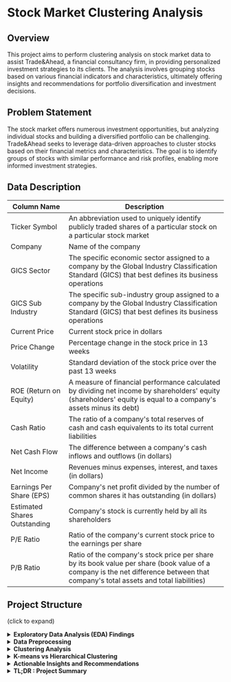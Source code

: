 # Stock Market Clustering Analysis

## Overview
This project aims to perform clustering analysis on stock market data to assist Trade&Ahead, a financial consultancy firm, in providing personalized investment strategies to its clients. The analysis involves grouping stocks based on various financial indicators and characteristics, ultimately offering insights and recommendations for portfolio diversification and investment decisions.

## Problem Statement
The stock market offers numerous investment opportunities, but analyzing individual stocks and building a diversified portfolio can be challenging. Trade&Ahead seeks to leverage data-driven approaches to cluster stocks based on their financial metrics and characteristics. The goal is to identify groups of stocks with similar performance and risk profiles, enabling more informed investment strategies.

## Data Description

| Column Name                | Description                                                                           |
|----------------------------|---------------------------------------------------------------------------------------|
| Ticker Symbol              | An abbreviation used to uniquely identify publicly traded shares of a particular stock on a particular stock market |
| Company                    | Name of the company                                                                   |
| GICS Sector                | The specific economic sector assigned to a company by the Global Industry Classification Standard (GICS) that best defines its business operations |
| GICS Sub Industry          | The specific sub-industry group assigned to a company by the Global Industry Classification Standard (GICS) that best defines its business operations |
| Current Price              | Current stock price in dollars                                                        |
| Price Change               | Percentage change in the stock price in 13 weeks                                       |
| Volatility                 | Standard deviation of the stock price over the past 13 weeks                           |
| ROE (Return on Equity)     | A measure of financial performance calculated by dividing net income by shareholders' equity (shareholders' equity is equal to a company's assets minus its debt) |
| Cash Ratio                 | The ratio of a company's total reserves of cash and cash equivalents to its total current liabilities |
| Net Cash Flow              | The difference between a company's cash inflows and outflows (in dollars)             |
| Net Income                 | Revenues minus expenses, interest, and taxes (in dollars)                               |
| Earnings Per Share (EPS)   | Company's net profit divided by the number of common shares it has outstanding (in dollars) |
| Estimated Shares Outstanding | Company's stock is currently held by all its shareholders                            |
| P/E Ratio                  | Ratio of the company's current stock price to the earnings per share                    |
| P/B Ratio                  | Ratio of the company's stock price per share by its book value per share (book value of a company is the net difference between that company's total assets and total liabilities) |

## Project Structure
(click to expand)
<details>
  <summary><strong>Exploratory Data Analysis (EDA) Findings</strong></summary>
  
## Exploratory Data Analysis (EDA) Findings

### Data Integrity
1. **Duplicate Rows**: 
   - No duplicate rows were found in the dataset.

2. **Missing Values**: 
   - The dataset is complete; there are no missing values.

### Distribution Analysis
3. **Price Change Distribution**: 
   - The distribution of price change follows an approximately normal distribution.
<center> 

  ![price change](https://github.com/Shreya971309/-Stock-Market-Clustering-Analysis/assets/156785157/25f8e671-6488-4cec-ab4f-6529c6e57d26)

 </center>

### Sector Analysis
4. **Sector Performance & Financial Metrics**:
   <br> Among the GICS sectors, Industrials has the highest number of securities in the dataset, followed Financials and Healthcare.
<center> 
  
  ![GICS sector](https://github.com/Shreya971309/-Stock-Market-Clustering-Analysis/assets/156785157/df892ebd-9c99-42e3-84e6-444e542f813e)

  </center>
  
   - **Healthcare Sector**: Demonstrated the highest average price increase.
   - **Information Technology Sector**: Exhibited the highest average Cash Ratio and P/E Ratio.
   - **Utility Sector**: Recorded the lowest average Cash Ratio.

 <img src="https://github.com/Shreya971309/-Stock-Market-Clustering-Analysis/assets/156785157/1fad2247-6911-4f7e-a473-4df2a900100d" width="400" height="300"> <img src="https://github.com/Shreya971309/-Stock-Market-Clustering-Analysis/assets/156785157/45762b02-31a4-4d2d-a6ec-78d77147ec23" width="400" height="300">

<img src="https://github.com/Shreya971309/-Stock-Market-Clustering-Analysis/assets/156785157/4ca0ab72-c1e8-4c08-bf6e-08ad244651f3" width="400" height="300">



### Correlation Analysis
5. **Correlation between Financial Metrics**:
   - Net Income shows a moderately high positive correlation with Earnings per Share and Estimated Shares Outstanding (0.56 and 0.59 respectively).
<center>   
  
![correlation](https://github.com/Shreya971309/-Stock-Market-Clustering-Analysis/assets/156785157/af74ecd0-455e-4410-9bae-d76c17879e03)


</center>


</details>

<details>
  <summary><strong>Data Preprocessing</strong></summary>

  <h2>Data Preprocessing</h2>
  
  - **Duplicate Rows and Missing Values**:
    - Since there are no duplicates and null values in the dataframe, it doesn't require any treatment for those.

  - **Outlier Treatment**:
    - In financial datasets, extreme values can sometimes be valid and represent exceptional events. For example, a sudden spike or drop in stock prices can be a legitimate outlier. Therefore, we do not treat the outliers in the dataset.

  - **Feature Scaling**:
    - We use StandardScaler to scale numerical columns excluding specified columns. This ensures that all numerical features are on the same scale, which is important for many machine learning algorithms.
  
</details>

<details>
  <summary><strong>Clustering Analysis</strong></summary>
  
# Clustering Analysis

Clustering is a technique utilized in unsupervised machine learning to group similar data points together based on specific features or characteristics. In this analysis, two clustering methods were employed: K-Means Clustering and Hierarchical Clustering.



  
## K-Means Clustering

**Introduction:**
K-Means is a partition-based clustering algorithm that divides the dataset into K distinct non-overlapping clusters. It aims to minimize within-cluster variance by assigning each data point to the nearest cluster centroid.

**Finding Optimal K Value:**
1. **Average Distortions:** Calculated the average distortions for different K values to identify the optimal number of clusters. Optimal K value: 4.
2. **Elbow Method:** Used the Elbow method by plotting the within-cluster sum of squares (WCSS) against the number of clusters.
3. **Silhouette Scores:** Calculated Silhouette scores for a range of K clusters to validate the optimal K value. Optimal K value: 4.

**Cluster Profiling:**

| Cluster | Characteristics |
|---------|-----------------|
| 0       | - Dominated by the Energy sector with the lowest current price and negative price change. <br> - Negative net income and earnings per share suggest loss-making companies. <br> - High ROE potentially inflated by negative net income and negative shareholders' equity. |
| 1       | - Represents a well-diversified cluster with representation from various sectors. <br> - Exhibits the highest current price and positive change in price, indicating stability with moderate volatility. <br> - Strong liquidity and financial health are observed with the highest cash ratio and net cash flow. |
| 2       | - Predominance of Financials with low but positive price change and the lowest volatility. <br> - Demonstrates the highest net income and moderately high earnings per share, indicating robust profitability. <br> - The cluster has the lowest P/E and negative P/B, signaling a cautious investment approach. |
| 3       | - High representation in Industrials, Financials, and Consumer Discretionary with stable profitability. <br> - Exhibits a high current price and moderate volatility, indicating stability with small gains. <br> - Moderate cash ratio and ROE suggest stable financial performance. |

## Hierarchical Clustering

**Introduction:**
Hierarchical Clustering builds a hierarchy of clusters by recursively merging or splitting clusters based on their proximity, offering a more flexible approach to clustering.

**Finding Optimal Distance Metric and Linkage Method:**
- **Cophenetic Correlation Coefficient:** Calculated for various combinations of distance metrics and linkage methods to determine the optimal combination. Obtained the highest coefficient (0.943) using Euclidean distance and average linkage.
- **Distance Metrics:** Evaluated metrics like Euclidean, Chebyshev, Mahalanobis, and Cityblock.
- **Linkage Methods:** Examined methods including single, complete, average, centroid, ward, and weighted, noting the Ward linkage method's distinct clusters.

**Cluster Profiling:**

| Cluster | Characteristics |
|---------|-----------------|
| 0       | - Dominated by the Energy sector with the lowest current price and negative price change. <br> - Negative net income and earnings per share suggest loss-making companies. <br> - High ROE potentially inflated by negative net income and negative shareholders' equity. |
| 1       | - Represents a well-diversified cluster with representation from various sectors. <br> - Exhibits the highest current price and positive change in price, indicating stability with moderate volatility. <br> - Strong liquidity and financial health are observed with the highest cash ratio and net cash flow. |
| 2       | - Predominance of Financials with low but positive price change and the lowest volatility. <br> - Demonstrates the highest net income and moderately high earnings per share, indicating robust profitability. <br> - The cluster has the lowest P/E and negative P/B, signaling a cautious investment approach. |
| 3       | - High representation in Industrials, Financials, and Consumer Discretionary with stable profitability. <br> - Exhibits a high current price and moderate volatility, indicating stability with small gains. <br> - Moderate cash ratio and ROE suggest stable financial performance. |



<details>
  <summary><strong>Key: Metrics Definitions</strong></summary>

  ### Key: Metrics Definitions

| Metric                       | Definition                                                                                                                                                  |
|------------------------------|-------------------------------------------------------------------------------------------------------------------------------------------------------------|
| **K-Means Clustering Metrics** |                                                                                                                                                             |
| Average Distortions          | Average distortions represent the average squared distances between each data point and its corresponding centroid within a cluster.                        |
| Elbow Method                 | The Elbow method is used to determine the optimal number of clusters by plotting the within-cluster sum of squares (WCSS) against the number of clusters. |
| Silhouette Scores            | Silhouette scores measure how similar an object is to its own cluster compared to other clusters.                                                          |
| **Hierarchical Clustering Metrics**|                                                                                                                                                         |
| Cophenetic Correlation Coefficient | The cophenetic correlation coefficient measures how well a dendrogram preserves pairwise distances between the original data points.                 |
| Distance Metrics             | Distance metrics define the distance between two data points in a multidimensional space.                                                                   |
|                              | - Euclidean: Straight-line distance between two points in space.                                                                                           |
|                              | - Chebyshev: Maximum absolute difference between corresponding coordinates of points.                                                                       |
|                              | - Mahalanobis: Measure of the distance between a point and a distribution.                                                                                  |
|                              | - Cityblock: Sum of absolute differences of coordinates.                                                                                                    |
| Linkage Methods              | Linkage methods determine how the distance between clusters is calculated.                                                                                  |
|                              | - Single: Minimum distance between points in different clusters.                                                                                            |
|                              | - Complete: Maximum distance between points in different clusters.                                                                                          |
|                              | - Average: Average distance between points in different clusters.                                                                                          |
|                              | - Centroid: Distance between the centroids of clusters.                                                                                                     |
|                              | - Ward: Minimizes the variance when merging clusters.                                                                                                        |
|                              | - Weighted: Weighted average distance between points in different clusters.                                                                                  |

</details>

</details>


<details>
<summary><strong>K-means vs Hierarchical Clustering</strong></summary>

## K-means vs Hierarchical Clustering


#### Number of Distinct Clusters:
Both techniques produced similar clusters. In K-means Clustering, approximately 81.5% of the stocks were in Cluster 0, while in Agglomerative Clustering, around 80% were in Cluster 3. Cluster 3 in K-means corresponds to Cluster 1 in Agglomerative Clustering, and Cluster 2 in K-means aligns with Cluster 0 in Agglomerative Clustering.

#### Observations in Similar Clusters:
For K-means clustering:
- Cluster 0: 277 observations
- Cluster 1: 11 observations
- Cluster 2: 27 observations
- Cluster 3: 25 observations

For Hierarchical Clustering:
- Cluster 0: 32 observations
- Cluster 1: 27 observations
- Cluster 2: 9 observations
- Cluster 3: 272 observations

Clusters 0 in K-means and 3 in Hierarchical Clustering, each with around 277 observations, appear to be similar.

#### Appropriate Number of Clusters:
Both K-means and Hierarchical clustering methods identified 4 clusters as the optimal number.
</details>

<details>
  <summary><strong>Actionable Insights and Recommendations</strong></summary>

  
### Actionable Insights and Recommendations

| **Cluster** | **Risk Level** | **Insights** |
|-------------|----------------|--------------|
| Cluster 0   | High           | - Stocks in this cluster pose high risk due to negative earnings and inflated ROE. <br> - Tailored for investors seeking potentially high-risk, high-reward opportunities. <br> - Suitable for those with a higher risk tolerance aiming for substantial returns in a speculative market. |
| Cluster 1   | Moderate       | - Moderate risk with strong financial health. <br> - Exhibits strong financial health, positive metrics, and reliable liquidity. <br> - Recommended for investors looking for stability without compromising potential returns. |
| Cluster 2   | Low            | - Low risk with limited growth potential. <br> - Ideal for risk-averse investors prioritizing stability over high returns. <br> - Provides a secure and steady financial environment with modest returns. |
| Cluster 3   | Moderate       | - Moderate risk with stable profitability. <br> - Well-diversified cluster offering stability, moderate profitability, and a balanced risk profile. <br> - Recommended for those seeking reliable investments with moderate growth potential. |

#### Additional Insights:
- High-risk clusters, primarily influenced by the energy sector, suggest diversifying into other sectors for a balanced portfolio.
- Cluster 1's robust presence of Health Care and Information Technology stocks indicates innovation and growth potential, making investments in these sectors promising for substantial and stable returns.

### Conclusion:
- Understanding the risk profiles and financial health of clusters can guide investors in making informed decisions, aligning their investment strategies with their risk tolerance and financial goals.

</details>


<details>
  <summary><strong>TL;DR : Project Summary</strong></summary>
  
<h2>TL;DR : Project Summary</h2>
  
### Objective
Analyze stock market data using K-Means and Hierarchical clustering techniques to identify distinct clusters of stocks based on various financial metrics.

### Approach
- **Data Preprocessing:** Cleaned and prepared the dataset, handling missing values and scaling features.
- **K-Means Clustering:**
  - Determined the optimal number of clusters (K=4) using average distortions, elbow method, and silhouette scores.
  - Identified four clusters with distinct financial characteristics, including risk levels and sector compositions.
- **Hierarchical Clustering:**
  - Explored various distance metrics and linkage methods to find the optimal combination for clustering.
  - Utilized the obtained combination to perform hierarchical clustering and profiled the resulting clusters.
- **Comparison:** Compared execution time, cluster distinctiveness, number of observations in similar clusters, and appropriate number of clusters between K-Means and Hierarchical clustering.

### Actionable Insights and Recommendations
Provided actionable insights and recommendations for investors based on the risk levels and financial health of the identified clusters:
- **Cluster 0:** High-risk stocks, potential for high rewards, suited for risk-tolerant investors.
- **Cluster 1:** Stable performers, moderate risk, strong financial health, recommended for stability.
- **Clusters 2 & 3:** Moderate risk, strong financials, suitable for risk-averse investors seeking reliability.

### Conclusion
The clustering analysis offers valuable insights for investors to diversify their portfolios, mitigate risks, and make informed investment decisions tailored to their risk tolerance and financial goals.
</details>

